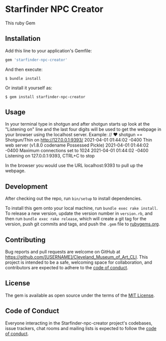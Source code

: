 
# Starfinder NPC Creator

This ruby Gem 

## Installation

Add this line to your application's Gemfile:

```ruby
gem 'starfinder-npc-creator'
```

And then execute:

    $ bundle install

Or install it yourself as:

    $ gem install starfinder-npc-creator

## Usage

In your terminal type in shotgun and after shotgun starts up look at the "Listening on" line and the last four digits will be used to get the webpage in your browser using the localhost server. 
Example:
// ♥  shotgun
== Shotgun/Thin on http://127.0.0.1:9393/
2021-04-01 01:44:02 -0400 Thin web server (v1.8.0 codename Possessed Pickle)
2021-04-01 01:44:02 -0400 Maximum connections set to 1024
2021-04-01 01:44:02 -0400 Listening on 127.0.0.1:9393, CTRL+C to stop

In the browser you would use the URL localhost:9393 to pull up the webpage.

## Development

After checking out the repo, run `bin/setup` to install dependencies.

To install this gem onto your local machine, run `bundle exec rake install`. To release a new version, update the version number in `version.rb`, and then run `bundle exec rake release`, which will create a git tag for the version, push git commits and tags, and push the `.gem` file to [rubygems.org](https://rubygems.org).

## Contributing

Bug reports and pull requests are welcome on GitHub at https://github.com/[USERNAME]/Cleveland_Museum_of_Art_CLI. This project is intended to be a safe, welcoming space for collaboration, and contributors are expected to adhere to the [code of conduct](https://github.com/[USERNAME]/Cleveland_Museum_of_Art_CLI/blob/master/CODE_OF_CONDUCT.md).


## License

The gem is available as open source under the terms of the [MIT License](https://opensource.org/licenses/MIT).

## Code of Conduct

Everyone interacting in the Starfinder-npc-creator project's codebases, issue trackers, chat rooms and mailing lists is expected to follow the [code of conduct](https://github.com/[USERNAME]/starfinder-npc-creator/blob/master/CODE_OF_CONDUCT.md).
